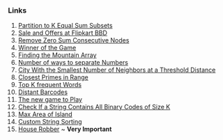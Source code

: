 ### Links
1. [Partition to K Equal Sum Subsets]()
2. [Sale and Offers at Flipkart BBD]()
3. [Remove Zero Sum Consecutive Nodes]()
4. [Winner of the Game]()
5. [Finding the Mountain Array]()
6. [Number of ways to separate Numbers]()
7. [City With the Smallest Number of Neighbors at a Threshold Distance]()
8. [Closest Primes in Range]()
9. [Top K frequent Words](https://leetcode.com/problems/top-k-frequent-words/submissions/886180958/)
10. [Distant Barcodes]()
11. [The new game to Play]()
12. [Check If a String Contains All Binary Codes of Size K](https://leetcode.com/problems/check-if-a-string-contains-all-binary-codes-of-size-k/submissions/887429555/)
13. [Max Area of Island]()
14. [Custom String Sorting]()
15. [House Robber]() ~ **Very Important**
